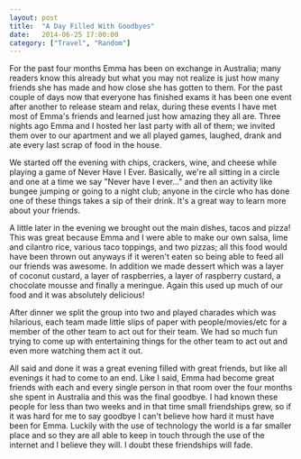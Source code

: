 ```yaml
---
layout: post
title:  "A Day Filled With Goodbyes"
date:   2014-06-25 17:00:00
category: ["Travel", "Random"]
---
```


For the past four months Emma has been on exchange in Australia; many readers know this already but what you may not realize is just how many friends she has made and how close she has gotten to them. For the past couple of days now that everyone has finished exams it has been one event after another to release steam and relax, during these events I have met most of Emma's friends and learned just how amazing they all are. Three nights ago Emma and I hosted her last party with all of them; we invited them over to our apartment and we all played games, laughed, drank and ate every last scrap of food in the house.

We started off the evening with chips, crackers, wine, and cheese while playing a game of Never Have I Ever. Basically, we're all sitting in a circle and one at a time we say "Never have I ever..." and then an activity like bungee jumping or going to a night club; anyone in the circle who has done one of these things takes a sip of their drink. It's a great way to learn more about your friends.

A little later in the evening we brought out the main dishes, tacos and pizza! This was great because Emma and I were able to make our own salsa, lime and cilantro rice, various taco toppings, and two pizzas; all this food would have been thrown out anyways if it weren't eaten so being able to feed all our friends was awesome. In addition we made dessert which was a layer of coconut custard, a layer of raspberries, a layer of raspberry custard, a chocolate mousse and finally a meringue. Again this used up much of our food and it was absolutely delicious!

After dinner we split the group into two and played charades which was hilarious, each team made little slips of paper with people/movies/etc for a member of the other team to act out for their team. We had so much fun trying to come up with entertaining things for the other team to act out and even more watching them act it out.

All said and done it was a great evening filled with great friends, but like all evenings it had to come to an end. Like I said, Emma had become great friends with each and every single person in that room over the four months she spent in Australia and this was the final goodbye. I had known these people for less than two weeks and in that time small friendships grew, so if it was hard for me to say goodbye I can't believe how hard it must have been for Emma. Luckily with the use of technology the world is a far smaller place and so they are all able to keep in touch through the use of the internet and I believe they will. I doubt these friendships will fade.
